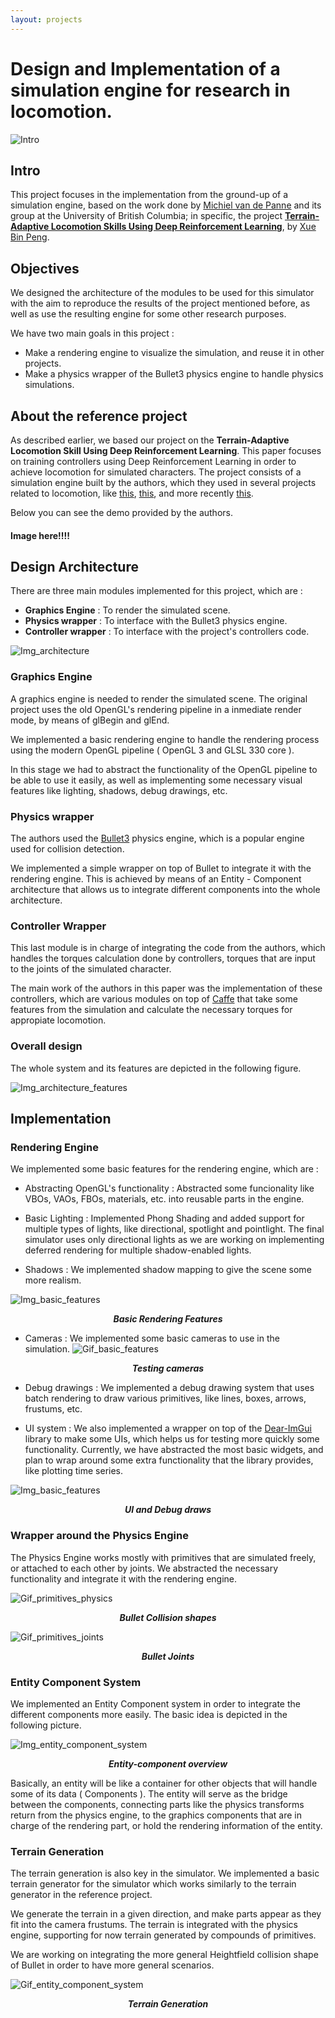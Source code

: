 ```yaml
---
layout: projects
---
```


# Design and Implementation of a simulation engine for research in locomotion.

![Intro]({{site.url}}/assets/images/projects/img_cg_scene_entities.png)

## Intro

This project focuses in the implementation from the ground-up of a simulation engine, based on the work done by [Michiel van de Panne](https://www.cs.ubc.ca/~van/) and its group at the University of British Columbia; in specific, the project [**Terrain-Adaptive Locomotion Skills Using Deep Reinforcement Learning**](https://xbpeng.github.io/projects/DeepTerrainRL/index.html), by [Xue Bin Peng](https://xbpeng.github.io/).

## Objectives

We designed the architecture of the modules to be used for this simulator with the aim to reproduce the results of the project mentioned before, as well as use the resulting engine for some other research purposes. 

We have two main goals in this project :

*	Make a rendering engine to visualize the simulation, and reuse it in other projects.
*	Make a physics wrapper of the Bullet3 physics engine to handle physics simulations.

## About the reference project

As described earlier, we based our project on the **Terrain-Adaptive Locomotion Skill Using Deep Reinforcement Learning**. This paper focuses on training controllers using Deep Reinforcement Learning in order to achieve locomotion for simulated characters. The project consists of a simulation engine built by the authors, which they used in several projects related to locomotion, like [this](https://xbpeng.github.io/projects/TerrainRL/index.html), [this](https://xbpeng.github.io/projects/TerrainRL/index.html), and more recently [this](https://xbpeng.github.io/projects/ActionSpace/index.html).

Below you can see the demo provided by the authors.

#### Image here!!!!

## Design Architecture 

There are three main modules implemented for this project, which are :

*	**Graphics Engine** : To render the simulated scene.
*	**Physics wrapper** : To interface with the Bullet3 physics engine.
*	**Controller wrapper** : To interface with the project's controllers code.

![Img_architecture]({{site.url}}/assets/images/projects/img_cg_architecture.png)

### Graphics Engine

A graphics engine is needed to render the simulated scene. The original project uses the old OpenGL's rendering pipeline in a inmediate render mode, by means of glBegin and glEnd. 

We implemented a basic rendering engine to handle the rendering process using the modern OpenGL pipeline ( OpenGL 3 and GLSL 330 core ).

In this stage we had to abstract the functionality of the OpenGL pipeline to be able to use it easily, as well as implementing some necessary visual features like lighting, shadows, debug drawings, etc.

### Physics wrapper

The authors used the [Bullet3](http://bulletphysics.org/wordpress/) physics engine, which is a popular engine used for collision detection.

We implemented a simple wrapper on top of Bullet to integrate it with the rendering engine. This is achieved by means of an Entity - Component architecture that allows us to integrate different components into the whole architecture.

### Controller Wrapper

This last module is in charge of integrating the code from the authors, which handles the torques calculation done by controllers, torques that are input to the joints of the simulated character. 

The main work of the authors in this paper was the implementation of these controllers, which are various modules on top of [Caffe](http://caffe.berkeleyvision.org/) that take some features from the simulation and calculate the necessary torques for appropiate locomotion.

### Overall design

The whole system and its features are depicted in the following figure.

![Img_architecture_features]({{site.url}}/assets/images/projects/img_cg_architecture_features.png)


## Implementation

### Rendering Engine

We implemented some basic features for the rendering engine, which are :

*	Abstracting OpenGL's functionality : Abstracted some funcionality like VBOs, VAOs, FBOs, materials, etc. into reusable parts in the engine.

*	Basic Lighting : Implemented Phong Shading and added support for multiple types of lights, like directional, spotlight and pointlight. The final simulator uses only directional lights as we are working on implementing deferred rendering for multiple shadow-enabled lights.

*	Shadows : We implemented shadow mapping to give the scene some more realism.

![Img_basic_features]({{site.url}}/assets/images/projects/img_cg_rendering_engine_basic_features.png)
<center><b><i>Basic Rendering Features</i></b></center>

*	Cameras : We implemented some basic cameras to use in the simulation.
![Gif_basic_features]({{site.url}}/assets/images/projects/gif_cg_cameras.gif)
<center><b><i>Testing cameras</i></b></center>

*	Debug drawings : We implemented a debug drawing system that uses batch rendering to draw various primitives, like lines, boxes, arrows, frustums, etc.

*	UI system : We also implemented a wrapper on top of the [Dear-ImGui](https://github.com/ocornut/imgui) library to make some UIs, which helps us for testing more quickly some functionality. Currently, we have abstracted the most basic widgets, and plan to wrap around some extra functionality that the library provides, like plotting time series.

![Img_basic_features]({{site.url}}/assets/images/projects/img_cg_rendering_engine_tools.png)
<center><b><i>UI and Debug draws</i></b></center>

### Wrapper around the Physics Engine

The Physics Engine works mostly with primitives that are simulated freely, or attached to each other by joints. We abstracted the necessary functionality and integrate it with the rendering engine.

![Gif_primitives_physics]({{site.url}}/assets/images/projects/gif_cg_primitives.gif)
<center><b><i>Bullet Collision shapes</i></b></center>

![Gif_primitives_joints]({{site.url}}/assets/images/projects/gif_cg_joints.gif)
<center><b><i>Bullet Joints</i></b></center>

### Entity Component System

We implemented an Entity Component system in order to integrate the different components more easily. The basic idea is depicted in the following picture.

![Img_entity_component_system]({{site.url}}/assets/images/projects/img_cg_entity_component_system.png)
<center><b><i>Entity-component overview</i></b></center>

Basically, an entity will be like a container for other objects that will handle some of its data ( Components ). The entity will serve as the bridge between the components, connecting parts like the physics transforms return from the physics engine, to the graphics components that are in charge of the rendering part, or hold the rendering information of the entity.

### Terrain Generation

The terrain generation is also key in the simulator. We implemented a basic terrain generator for the simulator which works similarly to the terrain generator in the reference project. 

We generate the terrain in a given direction, and make parts appear as they fit into the camera frustums. The terrain is integrated with the physics engine, supporting for now terrain generated by compounds of primitives. 

We are working on integrating the more general Heightfield collision shape of Bullet in order to have more general scenarios.

![Gif_entity_component_system]({{site.url}}/assets/images/projects/gif_cg_terrain.gif)
<center><b><i>Terrain Generation</i></b></center>